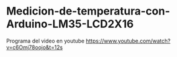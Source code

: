 # Medicion-de-temperatura-con-Arduino-LM35-LCD2X16
Programa del video en youtube
https://www.youtube.com/watch?v=c6Omj78oojo&t=12s
